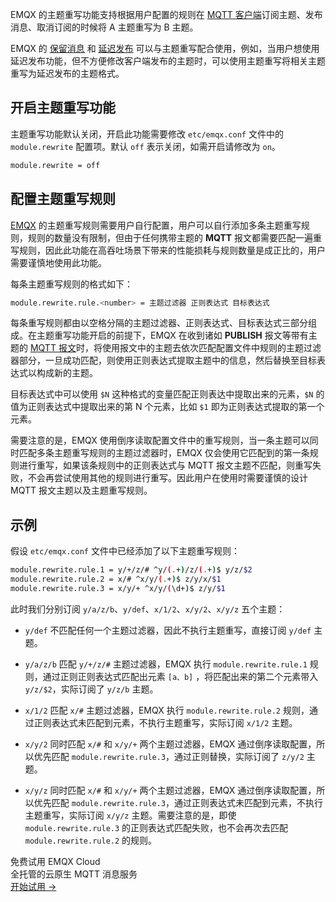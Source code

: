 EMQX 的主题重写功能支持根据用户配置的规则在 [MQTT 客户端](https://www.emqx.com/zh/mqtt-client-sdk)订阅主题、发布消息、取消订阅的时候将 A 主题重写为 B 主题。

EMQX 的 [保留消息](https://docs.emqx.com/zh/emqx/latest/messaging/mqtt-retained-message.html) 和 [延迟发布](https://docs.emqx.com/zh/emqx/latest/messaging/mqtt-delayed-publish.html) 可以与主题重写配合使用，例如，当用户想使用延迟发布功能，但不方便修改客户端发布的主题时，可以使用主题重写将相关主题重写为延迟发布的主题格式。

## 开启主题重写功能

主题重写功能默认关闭，开启此功能需要修改 `etc/emqx.conf` 文件中的 `module.rewrite` 配置项。默认 `off` 表示关闭，如需开启请修改为 `on`。

```bash
module.rewrite = off
```

## 配置主题重写规则

[EMQX](https://www.emqx.com/zh) 的主题重写规则需要用户自行配置，用户可以自行添加多条主题重写规则，规则的数量没有限制，但由于任何携带主题的 **MQTT** 报文都需要匹配一遍重写规则，因此此功能在高吞吐场景下带来的性能损耗与规则数量是成正比的，用户需要谨慎地使用此功能。

每条主题重写规则的格式如下：

```bash
module.rewrite.rule.<number> = 主题过滤器 正则表达式 目标表达式
```

每条重写规则都由以空格分隔的主题过滤器、正则表达式、目标表达式三部分组成。在主题重写功能开启的前提下，EMQX 在收到诸如 **PUBLISH** 报文等带有主题的 [MQTT 报文](https://www.emqx.com/zh/blog/introduction-to-mqtt-control-packets)时，将使用报文中的主题去依次匹配配置文件中规则的主题过滤器部分，一旦成功匹配，则使用正则表达式提取主题中的信息，然后替换至目标表达式以构成新的主题。

目标表达式中可以使用 `$N` 这种格式的变量匹配正则表达中提取出来的元素，`$N` 的值为正则表达式中提取出来的第 N 个元素，比如 `$1` 即为正则表达式提取的第一个元素。

需要注意的是，EMQX 使用倒序读取配置文件中的重写规则，当一条主题可以同时匹配多条主题重写规则的主题过滤器时，EMQX 仅会使用它匹配到的第一条规则进行重写，如果该条规则中的正则表达式与 MQTT 报文主题不匹配，则重写失败，不会再尝试使用其他的规则进行重写。因此用户在使用时需要谨慎的设计 MQTT 报文主题以及主题重写规则。

## 示例

假设 `etc/emqx.conf` 文件中已经添加了以下主题重写规则：

```bash
module.rewrite.rule.1 = y/+/z/# ^y/(.+)/z/(.+)$ y/z/$2
module.rewrite.rule.2 = x/# ^x/y/(.+)$ z/y/x/$1
module.rewrite.rule.3 = x/y/+ ^x/y/(\d+)$ z/y/$1
```

此时我们分别订阅 `y/a/z/b`、`y/def`、`x/1/2`、`x/y/2`、`x/y/z` 五个主题：

+ `y/def` 不匹配任何一个主题过滤器，因此不执行主题重写，直接订阅 `y/def` 主题。

+ `y/a/z/b` 匹配 `y/+/z/#` 主题过滤器，EMQX 执行 `module.rewrite.rule.1` 规则，通过正则正则表达式匹配出元素 `[a、b]` ，将匹配出来的第二个元素带入 `y/z/$2`，实际订阅了 `y/z/b` 主题。

+ `x/1/2` 匹配 `x/#` 主题过滤器，EMQX 执行 `module.rewrite.rule.2` 规则，通过正则表达式未匹配到元素，不执行主题重写，实际订阅 `x/1/2` 主题。

+ `x/y/2` 同时匹配 `x/#` 和 `x/y/+` 两个主题过滤器，EMQX 通过倒序读取配置，所以优先匹配 `module.rewrite.rule.3`，通过正则替换，实际订阅了 `z/y/2` 主题。

+ `x/y/z` 同时匹配 `x/#` 和 `x/y/+` 两个主题过滤器，EMQX 通过倒序读取配置，所以优先匹配 `module.rewrite.rule.3`，通过正则表达式未匹配到元素，不执行主题重写，实际订阅 `x/y/z` 主题。需要注意的是，即使 `module.rewrite.rule.3` 的正则表达式匹配失败，也不会再次去匹配 `module.rewrite.rule.2` 的规则。


<section class="promotion">
    <div>
        免费试用 EMQX Cloud
        <div class="is-size-14 is-text-normal has-text-weight-normal">全托管的云原生 MQTT 消息服务</div>
    </div>
    <a href="https://accounts-zh.emqx.com/signup?continue=https://cloud.emqx.com/console/deployments/0?oper=new" class="button is-gradient px-5">开始试用 →</a >
</section>
